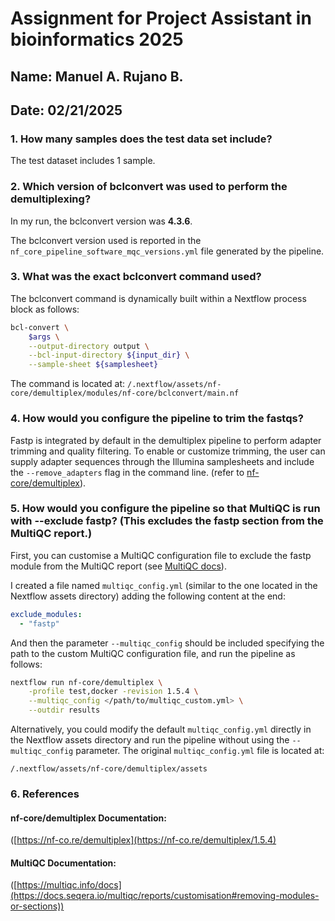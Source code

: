 # **Assignment for Project Assistant in bioinformatics 2025**
## Name: Manuel A. Rujano B.
## Date: 02/21/2025

### 1. How many samples does the test data set include?
The test dataset includes 1 sample.

### 2. Which version of bclconvert was used to perform the demultiplexing?
 
In my run, the bclconvert version was **4.3.6**.

The bclconvert version used is reported in the `nf_core_pipeline_software_mqc_versions.yml` file generated by the pipeline. 

### 3. What was the exact bclconvert command used?

The bclconvert command is dynamically built within a Nextflow process block as follows:

```bash
bcl-convert \
    $args \
    --output-directory output \
    --bcl-input-directory ${input_dir} \
    --sample-sheet ${samplesheet}
```
The command is located at:
`/.nextflow/assets/nf-core/demultiplex/modules/nf-core/bclconvert/main.nf`

### 4. How would you configure the pipeline to trim the fastqs?  
Fastp is integrated by default in the demultiplex pipeline to perform adapter trimming and quality filtering. To enable or customize trimming, the user can supply adapter sequences through the Illumina samplesheets and include the `--remove_adapters` flag in the command line. (refer to [nf-core/demultiplex](https://nf-co.re/demultiplex/1.5.4/docs/usage/)).  

### 5. How would you configure the pipeline so that MultiQC is run with --exclude fastp? (This excludes the fastp section from the MultiQC report.) 

First, you can customise a MultiQC configuration file to exclude the fastp module from the MultiQC report (see [MultiQC docs](https://docs.seqera.io/multiqc/reports/customisation#removing-modules-or-sections)).  

I created a file named `multiqc_config.yml` (similar to the one located in the Nextflow assets directory) adding the following content at the end:  

```yaml
exclude_modules:
  - "fastp"
```

And then the parameter `--multiqc_config` should be included specifying the path to the custom MultiQC configuration file, and run the pipeline as follows:

```bash
nextflow run nf-core/demultiplex \
    -profile test,docker -revision 1.5.4 \
    --multiqc_config </path/to/multiqc_custom.yml> \
    --outdir results  
```
Alternatively, you could modify the default `multiqc_config.yml` directly in the Nextflow assets directory and run the pipeline without using the `--multiqc_config` parameter. The original `multiqc_config.yml` file is located at:

`/.nextflow/assets/nf-core/demultiplex/assets`

### 6. References

#### nf-core/demultiplex Documentation:
([https://nf-co.re/demultiplex](https://nf-co.re/demultiplex/1.5.4)
#### MultiQC Documentation:
([https://multiqc.info/docs](https://docs.seqera.io/multiqc/reports/customisation#removing-modules-or-sections))
